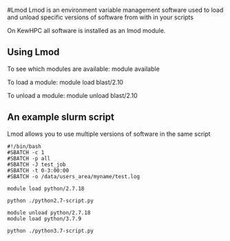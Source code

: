 #Lmod
Lmod is an environment variable management software used to load and unload specific versions of software from with in your scripts

On KewHPC all software is installed as an lmod module.

## Using Lmod
To see which modules are available:
	module available 

To load a module:
	module load blast/2.10 

To unload a module:
	module unload blast/2.10

## An example slurm script
Lmod allows you to use multiple versions of software in the same script

	#!/bin/bash 
	#SBATCH -c 1
	#SBATCH -p all
	#SBATCH -J test_job
	#SBATCH -t 0-3:00:00
	#SBATCH -o /data/users_area/myname/test.log
	
	module load python/2.7.18

	python ./python2.7-script.py 

	module unload python/2.7.18
	module load python/3.7.9

	python ./python3.7-script.py 


